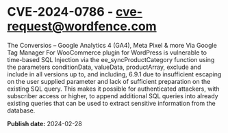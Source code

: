 # CVE-2024-0786 - cve-request@wordfence.com

The Conversios – Google Analytics 4 (GA4), Meta Pixel & more Via Google Tag Manager For WooCommerce plugin for WordPress is vulnerable to time-based SQL Injection via the ee_syncProductCategory function using the parameters conditionData, valueData, productArray, exclude and include in all versions up to, and including, 6.9.1 due to insufficient escaping on the user supplied parameter and lack of sufficient preparation on the existing SQL query.  This makes it possible for authenticated attackers, with subscriber access or higher, to append additional SQL queries into already existing queries that can be used to extract sensitive information from the database.

**Publish date:** 2024-02-28
